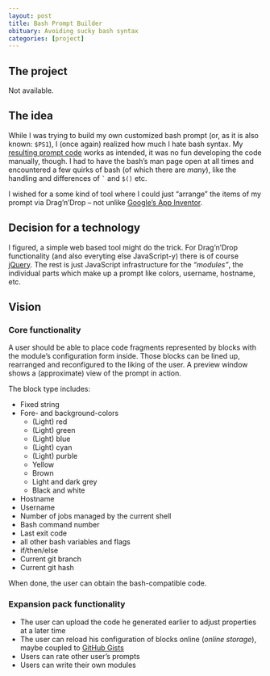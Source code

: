 ```yaml
---
layout: post
title: Bash Prompt Builder
obituary: Avoiding sucky bash syntax
categories: [project]
---
```

## The project
Not available.

## The idea
While I was trying to build my own customized bash prompt (or, as it is also known: `$PS1`), I (once again) realized how much I hate bash syntax. My [resulting prompt code][BashProfile] works as intended, it was no fun developing the code manually, though. I had to have the bash’s man page open at all times and encountered a few quirks of bash (of which there are *many*), like the handling and differences of `` ` `` and `$()` etc.

I wished for a some kind of tool where I could just “arrange” the items of my prompt via Drag’n’Drop – not unlike [Google’s App Inventor].

## Decision for a technology
I figured, a simple web based tool might do the trick. For Drag’n’Drop functionality (and also everyting else JavaScript-y) there is of course [jQuery].  The rest is just JavaScript infrastructure for the *“modules”*, the individual parts which make up a prompt like colors, username, hostname, etc.

## Vision
### Core functionality
A user should be able to place code fragments represented by blocks with the module’s configuration form inside.  Those blocks can be lined up, rearranged and reconfigured to the liking of the user.  A preview window shows a (approximate) view of the prompt in action.

The block type includes:
* Fixed string
* Fore- and background-colors
  + (Light) red
  + (Light) green
  + (Light) blue
  + (Light) cyan
  + (Light) purble
  + Yellow
  + Brown
  + Light and dark grey
  + Black and white
* Hostname
* Username
* Number of jobs managed by the current shell
* Bash command number
* Last exit code
* all other bash variables and flags
* if/then/else
* Current git branch
* Current git hash

When done, the user can obtain the bash-compatible code.

### Expansion pack functionality
* The user can upload the code he generated earlier to adjust properties at a later time
* The user can reload his configuration of blocks online (*online storage*), maybe coupled to [GitHub Gists]
* Users can rate other user’s prompts
* Users can write their own modules

[BashProfile]: https://gist.github.com/1216279 "My current bash prompt code"
[Google’s App Inventor]: http://www.appinventorbeta.com/ "Partly web based tool for building Android applications by connecting functionalty pieces"
[jQuery]: http://www.jquery.com "The de-facto standard library for any JavaScript application"
[GitHub Gists]: http://gist.github.com "In place editable files and repositories, version controlled by git"

